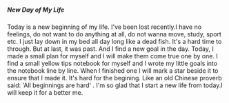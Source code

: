 ##### New Day of My Life
  Today is a new beginning of my life. I've been lost recently.I have no feelings, do not want to do anything at all, do not wanna move, study, sport etc. I just lay down in my bed all day long like a dead fish. It's a hard time to through. But at last, it was past. And I find a new goal in the day. Today, I made a small plan for myself and I will make them come true one by one. I find a small yellow tips notebook for myself and I wrote my little goals into the notebook line by line. When I finished one I will mark a star beside it to ensure that I made it. It's hard for the begining. Like an old Chinese proverb said: 'All beginnings are hard' . I'm so glad that I start a new life from today.I will keep it for a better me.